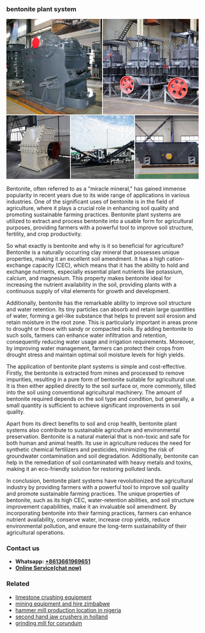 <h3>bentonite plant system</h3><img src='1708589218.jpg' alt=''><p>Bentonite, often referred to as a "miracle mineral," has gained immense popularity in recent years due to its wide range of applications in various industries. One of the significant uses of bentonite is in the field of agriculture, where it plays a crucial role in enhancing soil quality and promoting sustainable farming practices. Bentonite plant systems are utilized to extract and process bentonite into a usable form for agricultural purposes, providing farmers with a powerful tool to improve soil structure, fertility, and crop productivity.</p><p>So what exactly is bentonite and why is it so beneficial for agriculture? Bentonite is a naturally occurring clay mineral that possesses unique properties, making it an excellent soil amendment. It has a high cation-exchange capacity (CEC), which means that it has the ability to hold and exchange nutrients, especially essential plant nutrients like potassium, calcium, and magnesium. This property makes bentonite ideal for increasing the nutrient availability in the soil, providing plants with a continuous supply of vital elements for growth and development.</p><p>Additionally, bentonite has the remarkable ability to improve soil structure and water retention. Its tiny particles can absorb and retain large quantities of water, forming a gel-like substance that helps to prevent soil erosion and retain moisture in the root zone. This is particularly important in areas prone to drought or those with sandy or compacted soils. By adding bentonite to such soils, farmers can enhance water infiltration and retention, consequently reducing water usage and irrigation requirements. Moreover, by improving water management, farmers can protect their crops from drought stress and maintain optimal soil moisture levels for high yields.</p><p>The application of bentonite plant systems is simple and cost-effective. Firstly, the bentonite is extracted from mines and processed to remove impurities, resulting in a pure form of bentonite suitable for agricultural use. It is then either applied directly to the soil surface or, more commonly, tilled into the soil using conventional agricultural machinery. The amount of bentonite required depends on the soil type and condition, but generally, a small quantity is sufficient to achieve significant improvements in soil quality.</p><p>Apart from its direct benefits to soil and crop health, bentonite plant systems also contribute to sustainable agriculture and environmental preservation. Bentonite is a natural material that is non-toxic and safe for both human and animal health. Its use in agriculture reduces the need for synthetic chemical fertilizers and pesticides, minimizing the risk of groundwater contamination and soil degradation. Additionally, bentonite can help in the remediation of soil contaminated with heavy metals and toxins, making it an eco-friendly solution for restoring polluted lands.</p><p>In conclusion, bentonite plant systems have revolutionized the agricultural industry by providing farmers with a powerful tool to improve soil quality and promote sustainable farming practices. The unique properties of bentonite, such as its high CEC, water-retention abilities, and soil structure improvement capabilities, make it an invaluable soil amendment. By incorporating bentonite into their farming practices, farmers can enhance nutrient availability, conserve water, increase crop yields, reduce environmental pollution, and ensure the long-term sustainability of their agricultural operations.</p><h3>Contact us</h3><ul><li><strong>Whatsapp:&nbsp;<a href="https://wa.me/8613661969651">+8613661969651</a></strong></li><li><a href="https://swt.shibang-china.com/?git&amp;zhl&amp;bentonite plant system"><strong>Online Service(chat now)</strong></a></li></ul><h3>Related</h3><ul><li><a href='limestone crushing equipment.md'>limestone crushing equipment</a></li><li><a href='mining equipment and hire zimbabwe.md'>mining equipment and hire zimbabwe</a></li><li><a href='hammer mill production location in nigeria.md'>hammer mill production location in nigeria</a></li><li><a href='second hand jaw crushers in holland.md'>second hand jaw crushers in holland</a></li><li><a href='grinding mill for corundum.md'>grinding mill for corundum</a></li></ul>